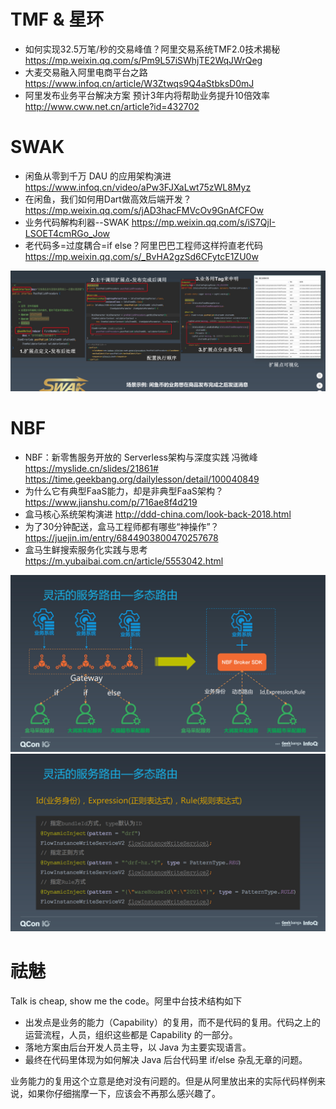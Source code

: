 # TMF & 星环

* 如何实现32.5万笔/秒的交易峰值？阿里交易系统TMF2.0技术揭秘 https://mp.weixin.qq.com/s/Pm9L57iSWhjTE2WqJWrQeg
* 大麦交易融入阿里电商平台之路 https://www.infoq.cn/article/W3Ztwqs9Q4aStbksD0mJ
* 阿里发布业务平台解决方案 预计3年内将帮助业务提升10倍效率 http://www.cww.net.cn/article?id=432702

# SWAK

* 闲鱼从零到千万 DAU 的应用架构演进 https://www.infoq.cn/video/aPw3FJXaLwt75zWL8Myz
* 在闲鱼，我们如何用Dart做高效后端开发？ https://mp.weixin.qq.com/s/jAD3hacFMVcOv9GnAfCFOw
* 业务代码解构利器--SWAK https://mp.weixin.qq.com/s/iS7QjI-LSOET4cmRGo_Jow
* 老代码多=过度耦合=if else？阿里巴巴工程师这样捋直老代码 https://mp.weixin.qq.com/s/_BvHA2gzSd6CFytcE1ZU0w

![swak](./swak.png)

# NBF

* NBF：新零售服务开放的 Serverless架构与深度实践 冯微峰 https://myslide.cn/slides/21861# https://time.geekbang.org/dailylesson/detail/100040849
* 为什么它有典型FaaS能力，却是非典型FaaS架构？ https://www.jianshu.com/p/716ae8f4d219
* 盒马核心系统架构演进 http://ddd-china.com/look-back-2018.html
* 为了30分钟配送，盒马工程师都有哪些“神操作”？ https://juejin.im/entry/6844903800470257678
* 盒马生鲜搜索服务化实践与思考 https://m.yubaibai.com.cn/article/5553042.html

![nbf-1](./nbf-1.jpg)
![nbf-2](./nbf-2.jpg)

# 祛魅

Talk is cheap, show me the code。阿里中台技术结构如下

* 出发点是业务的能力（Capability）的复用，而不是代码的复用。代码之上的运营流程，人员，组织这些都是 Capability 的一部分。
* 落地方案由后台开发人员主导，以 Java 为主要实现语言。
* 最终在代码里体现为如何解决 Java 后台代码里 if/else 杂乱无章的问题。

业务能力的复用这个立意是绝对没有问题的。但是从阿里放出来的实际代码样例来说，如果你仔细揣摩一下，应该会不再那么感兴趣了。